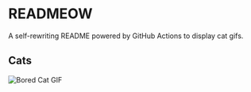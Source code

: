 # READMEOW

A self-rewriting README powered by GitHub Actions to display cat gifs.

## Cats

![Bored Cat GIF](https://media0.giphy.com/media/v1.Y2lkPTlhY2QwMmRhNHdxMTgwcDZpcTA4aXVsdmVvanhsemNpMG5uMzk0NWVhMWRzZnEyYyZlcD12MV9naWZzX3NlYXJjaCZjdD1n/mlvseq9yvZhba/200.gif)
